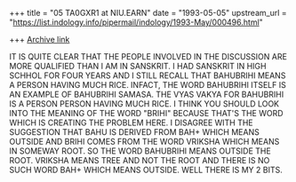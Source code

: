 +++
title = "05 TA0GXR1 at NIU.EARN"
date = "1993-05-05"
upstream_url = "https://list.indology.info/pipermail/indology/1993-May/000496.html"

+++
[Archive link](https://list.indology.info/pipermail/indology/1993-May/000496.html)

IT IS QUITE CLEAR THAT THE PEOPLE INVOLVED IN THE DISCUSSION ARE
MORE QUALIFIED THAN I AM IN SANSKRIT. I HAD SANSKRIT IN HIGH
SCHHOL FOR FOUR YEARS AND I STILL RECALL THAT BAHUBRIHI MEANS
A PERSON HAVING MUCH RICE. INFACT, THE WORD BAHUBRIHI ITSELF
IS AN EXAMPLE OF BAHUBRIHI SAMASA. THE VYAS VAKYA FOR BAHUBRIHI
IS A PERSON PERSON HAVING MUCH RICE. I THINK YOU SHOULD LOOK
INTO THE MEANING OF THE WORD "BRIHI" BECAUSE THAT'S THE WORD
WHICH IS CREATING THE PROBLEM HERE. I DISAGREE WITH THE SUGGESTION
THAT BAHU IS DERIVED FROM BAH+ WHICH MEANS OUTSIDE AND BRIHI
COMES FROM THE WORD VRIKSHA WHICH MEANS IN SOMEWAY ROOT.
SO THE WORD BAHUBRIHI MEANS OUTSIDE THE ROOT. VRIKSHA MEANS TREE
AND NOT THE ROOT AND THERE IS NO SUCH WORD BAH+ WHICH MEANS
OUTSIDE. WELL THERE IS MY 2 BITS.





